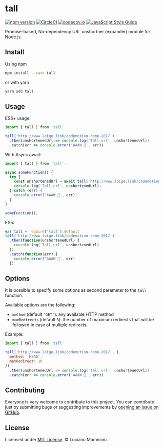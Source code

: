# tall

[![npm version](https://badge.fury.io/js/tall.svg)](http://badge.fury.io/js/tall)
[![CircleCI](https://circleci.com/gh/lmammino/tall.svg?style=shield)](https://circleci.com/gh/lmammino/tall)
[![codecov.io](https://codecov.io/gh/lmammino/tall/coverage.svg?branch=master)](https://codecov.io/gh/lmammino/tall)
[![JavaScript Style Guide](https://img.shields.io/badge/code_style-standard-brightgreen.svg)](https://standardjs.com)

Promise-based, No-dependency URL unshortner (expander) module for Node.js

## Install

Using npm

```bash
npm install --save tall
```

or with yarn

```bash
yarn add tall
```

## Usage

ES6+ usage:

```javascript
import { tall } from 'tall'

tall('http://www.loige.link/codemotion-rome-2017')
  .then(unshortenedUrl => console.log('Tall url', unshortenedUrl))
  .catch(err => console.error('AAAW 👻', err))
```

With Async await:

```javascript
import { tall } from 'tall';

async someFunction() {
  try {
    const unshortenedUrl = await tall('http://www.loige.link/codemotion-rome-2017');
    console.log('Tall url', unshortenedUrl);
  } catch (err) {
    console.error('AAAW 👻', err);
  }
}

someFunction();
```

ES5:

```javascript
var tall = require('tall').default
tall('http://www.loige.link/codemotion-rome-2017')
  .then(function(unshortenedUrl) {
    console.log('Tall url', unshortenedUrl)
  })
  .catch(function(err) {
    console.error('AAAW 👻', err)
  })
```

## Options

It is possible to specify some options as second parameter to the `tall` function.

Available options are the following:

- `method` (default `"GET"`): any available HTTP method
- `maxRedirects` (default `3`): the number of maximum redirects that will be followed in case of multiple redirects.

Example:

```javascript
import { tall } from 'tall'

tall('http://www.loige.link/codemotion-rome-2017', {
  method: 'HEAD',
  maxRedirect: 10
})
  .then(unshortenedUrl => console.log('Tall url', unshortenedUrl))
  .catch(err => console.error('AAAW 👻', err))
```

## Contributing

Everyone is very welcome to contribute to this project.
You can contribute just by submitting bugs or suggesting improvements by
[opening an issue on GitHub](https://github.com/lmammino/tall/issues).

## License

Licensed under [MIT License](LICENSE). © Luciano Mammino.
